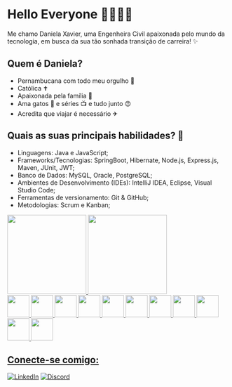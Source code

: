 # Hello Everyone 👋🌼👩‍💻

Me chamo Daniela Xavier, uma Engenheira Civil apaixonada pelo mundo da tecnologia, em busca da sua tão sonhada transição de carreira! ✨

## Quem é Daniela?
* Pernambucana com todo meu orgulho 💖
* Católica ✝
* Apaixonada pela família 💏
* Ama gatos 🐾 e séries 📺 e tudo junto 😍
* Acredita que viajar é necessário ✈

## Quais as suas principais habilidades? 🚀
* Linguagens: Java e JavaScript;      
* Frameworks/Tecnologias: SpringBoot, Hibernate, Node.js, Express.js, Maven, JUnit, JWT;      
* Banco de Dados: MySQL, Oracle, PostgreSQL;
* Ambientes de Desenvolvimento (IDEs): IntelliJ IDEA, Eclipse, Visual Studio Code;
* Ferramentas de versionamento: Git & GitHub;
* Metodologias: Scrum e Kanban;


<div>
<a href="https://github.com/danielaxavier1995">
<img loading="lazy" height="180em" src="https://github-readme-stats.vercel.app/api/top-langs/?username=danielaxavier1995&layout=compact&langs_count=7&theme=dracula"/>
<img loading="lazy" height="180em" src="https://github-readme-stats.vercel.app/api?username=danielaxavier1995&show_icons=true&theme=dracula&include_all_commits=true&count_private=true"/>
</div>

<div>
  
<img src="https://cdn.jsdelivr.net/gh/devicons/devicon/icons/java/java-original.svg" width="50" height="50"/> 
<img src="https://cdn.jsdelivr.net/gh/devicons/devicon/icons/javascript/javascript-original.svg" width="50" height="50" />
<img src="https://cdn.jsdelivr.net/gh/devicons/devicon/icons/spring/spring-plain-wordmark.svg" width="50" height="50"/> 
<img src="https://cdn.jsdelivr.net/gh/devicons/devicon/icons/nodejs/nodejs-original-wordmark.svg" width="50" height="50"/>
<img src="https://cdn.jsdelivr.net/gh/devicons/devicon/icons/express/express-original.svg" width="50" height="50"/>
<img src="https://cdn.jsdelivr.net/gh/devicons/devicon/icons/git/git-original.svg" width="50" height="50"/> 
<img src="https://cdn.jsdelivr.net/gh/devicons/devicon/icons/github/github-original.svg" width="50" height="50"/>  
<img src="https://cdn.jsdelivr.net/gh/devicons/devicon/icons/mysql/mysql-original.svg" width="50" height="50"/>
<img src="https://cdn.jsdelivr.net/gh/devicons/devicon/icons/postgresql/postgresql-original.svg" width="50" height="50" />
<img src="https://cdn.jsdelivr.net/gh/devicons/devicon/icons/vscode/vscode-original.svg" width="50" height="50" />
<img src="https://cdn.jsdelivr.net/gh/devicons/devicon/icons/intellij/intellij-original.svg" width="50" height="50"/>   

</div>

## Conecte-se comigo: 
[![LinkedIn](https://img.shields.io/badge/LinkedIn-000?style=for-the-badge&logo=linkedin&logoColor=0E76A8)](https://www.linkedin.com/in/dani-xavier/)
[![Discord](https://img.shields.io/badge/Discord-000?style=for-the-badge&logo=discord)](https://www.discord.com/in/DanielaXavier#0328/)

